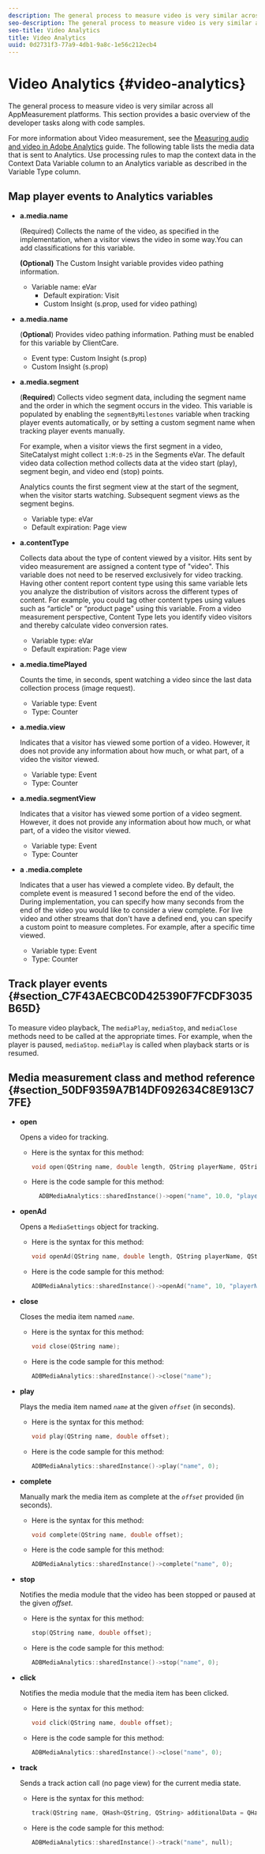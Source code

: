 ```yaml
---
description: The general process to measure video is very similar across all AppMeasurement platforms. This section provides a basic overview of the developer tasks along with code samples.
seo-description: The general process to measure video is very similar across all AppMeasurement platforms. This section provides a basic overview of the developer tasks along with code samples.
seo-title: Video Analytics
title: Video Analytics
uuid: 0d2731f3-77a9-4db1-9a8c-1e56c212ecb4
---
```


# Video Analytics {#video-analytics}

The general process to measure video is very similar across all AppMeasurement platforms. This section provides a basic overview of the developer tasks along with code samples.

For more information about Video measurement, see the [Measuring audio and video in Adobe Analytics](https://docs.adobe.com/content/help/en/media-analytics/using/media-overview.html) guide.  The following table lists the media data that is sent to Analytics. Use processing rules to map the context data in the Context Data Variable column to an Analytics variable as described in the Variable Type column. 

## Map player events to Analytics variables

* **a.media.name**

  (Required) Collects the name of the video, as specified in the implementation, when a visitor views the video in some way.You can add classifications for this variable.
  
  **(Optional)** The Custom Insight variable provides video pathing information. 

  * Variable name: eVar 
    * Default expiration: Visit
    * Custom Insight (s.prop, used for video pathing)

* **a.media.name**

  (**Optional**) Provides video pathing information. Pathing must be enabled for this variable by ClientCare. 
  
  * Event type: Custom Insight (s.prop)
  * Custom Insight (s.prop)

* **a.media.segment**

  (**Required**) Collects video segment data, including the segment name and the order in which the segment occurs in the video. This variable is populated by enabling the `segmentByMilestones` variable when tracking player events automatically, or by setting a custom segment name when tracking player events manually. 
  
  For example, when a visitor views the first segment in a video, SiteCatalyst might collect `1:M:0-25` in the Segments eVar. The default video data collection method collects data at the video start (play), segment begin, and video end (stop) points. 
  
  Analytics counts the first segment view at the start of the segment, when the visitor starts watching. Subsequent segment views as the segment begins. 

  * Variable type: eVar
  * Default expiration: Page view

* **a.contentType**

  Collects data about the type of content viewed by a visitor. Hits sent by video measurement are assigned a content type of "video". This variable does not need to be reserved exclusively for video tracking. Having other content report content type using this same variable lets you analyze the distribution of visitors across the different types of content. For example, you could tag other content types using values such as “article" or “product page" using this variable. From a video measurement perspective, Content Type lets you identify video visitors and thereby calculate video conversion rates. 

  * Variable type: eVar
  * Default expiration: Page view 

* **a.media.timePlayed**

  Counts the time, in seconds, spent watching a video since the last data collection process (image request). 

  * Variable type: Event
  * Type: Counter

* **a.media.view**

  Indicates that a visitor has viewed some portion of a video. However, it does not provide any information about how much, or what part, of a video the visitor viewed. 

  * Variable type: Event
  * Type: Counter 

* **a.media.segmentView**

  Indicates that a visitor has viewed some portion of a video segment. However, it does not provide any information about how much, or what part, of a video the visitor viewed. 

  * Variable type: Event
  * Type: Counter

* **a .media.complete**

  Indicates that a user has viewed a complete video. By default, the complete event is measured 1 second before the end of the video. During implementation, you can specify how many seconds from the end of the video you would like to consider a view complete. For live video and other streams that don't have a defined end, you can specify a custom point to measure completes. For example, after a specific time viewed. 

  * Variable type: Event
  * Type: Counter

## Track player events {#section_C7F43AECBC0D425390F7FCDF3035B65D}

To measure video playback, The `mediaPlay`, `mediaStop`, and `mediaClose` methods need to be called at the appropriate times. For example, when the player is paused, `mediaStop`. `mediaPlay` is called when playback starts or is resumed.

## Media measurement class and method reference {#section_50DF9359A7B14DF092634C8E913C77FE}

* **open**

  Opens a video for tracking. 

  * Here is the syntax for this method:

    ```cpp
    void open(QString name, double length, QString playerName, QString playerID = QString()); 
    ```

  * Here is the code sample for this method:

    ```cpp
      ADBMediaAnalytics::sharedInstance()->open("name", 10.0, "playerName", "playerID"); 
      ```

* **openAd**

  Opens a `MediaSettings` object for tracking. 

  * Here is the syntax for this method:

    ```cpp
    void openAd(QString name, double length, QString playerName, QString parentName, QString parentPod, double parentPodPosition, QString CPM); 
    ```

  * Here is the code sample for this method:

    ```cpp
    ADBMediaAnalytics::sharedInstance()->openAd("name", 10, "playerName", "parentName", "podName", 0, "CPM"); 
    ```

* **close**

  Closes the media item named *`name`*. 

  * Here is the syntax for this method:

    ```cpp
    void close(QString name);
    ```

  * Here is the code sample for this method:

    ```cpp
    ADBMediaAnalytics::sharedInstance()->close("name");
    ```

* **play**

  Plays the media item named *`name`* at the given *`offset`* (in seconds). 

  * Here is the syntax for this method:

    ```cpp
    void play(QString name, double offset);
    ```

  * Here is the code sample for this method:

    ```cpp
    ADBMediaAnalytics::sharedInstance()->play("name", 0); 
    ```

* **complete**

  Manually mark the media item as complete at the *`offset`* provided (in seconds). 

  * Here is the syntax for this method:

    ```cpp
    void complete(QString name, double offset);
    ```

  * Here is the code sample for this method:

    ```cpp
    ADBMediaAnalytics::sharedInstance()->complete("name", 0);
    ```

* **stop**

  Notifies the media module that the video has been stopped or paused at the given *offset*.

  * Here is the syntax for this method:

    ```cpp
    stop(QString name, double offset);
    ```

  * Here is the code sample for this method:

    ```cpp
    ADBMediaAnalytics::sharedInstance()->stop("name", 0);
    ```

* **click**

  Notifies the media module that the media item has been clicked.

  * Here is the syntax for this method:

    ```cpp
    void click(QString name, double offset);
    ```

  * Here is the code sample for this method:

    ```cpp
    ADBMediaAnalytics::sharedInstance()->close("name", 0);
    ```

* **track**

  Sends a track action call (no page view) for the current media state. 

  * Here is the syntax for this method:

    ```cpp
    track(QString name, QHash<QString, QString> additionalData = QHash<QString, QString>()); 
    ```

  * Here is the code sample for this method:

    ```cpp
    ADBMediaAnalytics::sharedInstance()->track("name", null);
    ```
